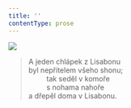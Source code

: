 ```yaml
---
title: ''
contentType: prose
---
```


![](../Images/067.jpg)

> A jeden chlápek z Lisabonu  
> byl nepřítelem všeho shonu;  
>          tak seděl v komoře  
>          s nohama nahoře  
> a dřepěl doma v Lisabonu.
